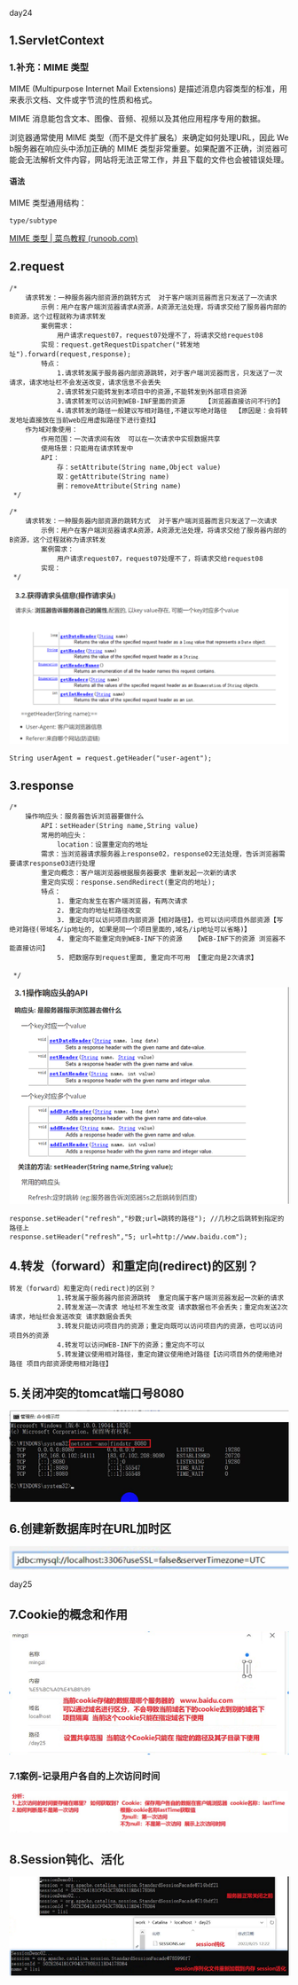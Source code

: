 

day24

## 1.ServletContext

### 1.补充：MIME 类型

MIME (Multipurpose Internet Mail Extensions) 是描述消息内容类型的标准，用来表示文档、文件或字节流的性质和格式。

MIME 消息能包含文本、图像、音频、视频以及其他应用程序专用的数据。

浏览器通常使用 MIME 类型（而不是文件扩展名）来确定如何处理URL，因此 We b服务器在响应头中添加正确的 MIME 类型非常重要。如果配置不正确，浏览器可能会无法解析文件内容，网站将无法正常工作，并且下载的文件也会被错误处理。

#### 语法

MIME 类型通用结构：

```
type/subtype
```

[MIME 类型 | 菜鸟教程 (runoob.com)](https://www.runoob.com/http/mime-types.html)



## 2.request

```
/*
    请求转发：一种服务器内部资源的跳转方式  对于客户端浏览器而言只发送了一次请求
        示例：用户在客户端浏览器请求A资源，A资源无法处理，将请求交给了服务器内部的B资源，这个过程就称为请求转发
        案例需求：
            用户请求request07，request07处理不了，将请求交给request08
        实现：request.getRequestDispatcher("转发地址").forward(request,response);
        特点：
            1.请求转发属于服务器内部资源跳转，对于客户端浏览器而言，只发送了一次请求，请求地址栏不会发送改变，请求信息不会丢失
            2.请求转发只能转发到本项目中的资源,不能转发到外部项目资源
            3.请求转发可以访问到WEB-INF里面的资源     【浏览器直接访问不行的】
            4.请求转发的路径一般建议写相对路径,不建议写绝对路径  【原因是：会将转发地址直接放在当前web应用虚拟路径下进行查找】
    作为域对象使用：
        作用范围：一次请求间有效  可以在一次请求中实现数据共享
        使用场景：只能用在请求转发中
        API：
            存：setAttribute(String name,Object value)
            取：getAttribute(String name)
            删：removeAttribute(String name)
 */
```

```
/*
    请求转发：一种服务器内部资源的跳转方式  对于客户端浏览器而言只发送了一次请求
        示例：用户在客户端浏览器请求A资源，A资源无法处理，将请求交给了服务器内部的B资源，这个过程就称为请求转发
        案例需求：
            用户请求request07，request07处理不了，将请求交给request08
        实现：
 */
```

![1662347510588](typora-user-images\1662347510588.png)

```
String userAgent = request.getHeader("user-agent");
```



## 3.response

```
/*
    操作响应头：服务器告诉浏览器要做什么
        API：setHeader(String name,String value)
        常用的响应头：
            location：设置重定向的地址
        需求：当浏览器请求服务器上response02，response02无法处理，告诉浏览器需要请求response03进行处理
        重定向概念：客户端浏览器根据服务器要求 重新发起一次新的请求
        重定向实现：response.sendRedirect(重定向的地址);
        特点：
            1. 重定向发生在客户端浏览器，有两次请求
            2. 重定向的地址栏路径改变
            3. 重定向可以访问项目内部资源【相对路径】，也可以访问项目外部资源【写绝对路径(带域名/ip地址的, 如果是同一个项目里面的,域名/ip地址可以省略)】
            4. 重定向不能重定向到WEB-INF下的资源   【WEB-INF下的资源 浏览器不能直接访问】
            5. 把数据存到request里面, 重定向不可用 【重定向是2次请求】

 */
```

![1662347519161](typora-user-images\1662347519161.png)

```
response.setHeader("refresh","秒数;url=跳转的路径"); //几秒之后跳转到指定的路径上
response.setHeader("refresh","5; url=http://www.baidu.com");
```



## 4.转发（forward）和重定向(redirect)的区别？

```
转发（forward）和重定向(redirect)的区别？
            1.转发属于服务器内部资源跳转  重定向属于客户端浏览器发起一次新的请求
            2.转发发送一次请求 地址栏不发生改变 请求数据也不会丢失；重定向发送2次请求，地址栏会发送改变 请求数据会丢失
            3.转发只能访问项目内的资源；重定向既可以访问项目内的资源，也可以访问项目外的资源
            4.转发可以访问WEB-INF下的资源；重定向不可以
            5.转发建议使用相对路径，重定向建议使用绝对路径【访问项目外的使用绝对路径 项目内部资源使用相对路径】
```



## 5.关闭冲突的tomcat端口号8080

![1662469935637](typora-user-images\1662469935637.png)



## 6.创建新数据库时在URL加时区

![1662470026326](typora-user-images\1662470026326.png)



day25

## 7.Cookie的概念和作用

![1662548747961](typora-user-images\1662548747961.png)

### 7.1案例-记录用户各自的上次访问时间



![1662548778034](typora-user-images\1662548778034.png)



## 8.Session钝化、活化

![1662550500790](typora-user-images\1662550500790.png)

